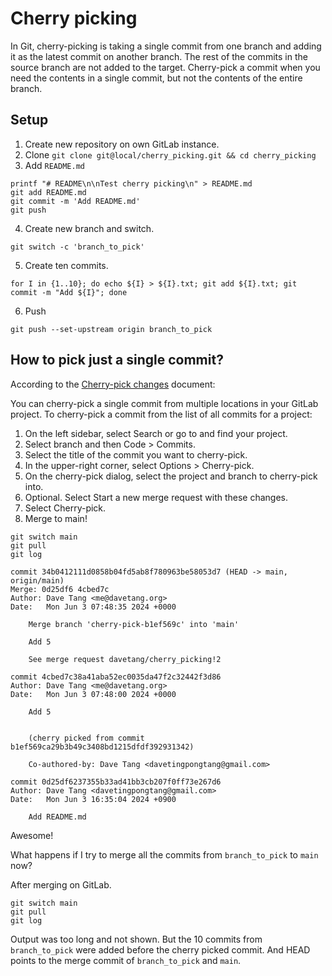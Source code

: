 # Cherry picking

In Git, cherry-picking is taking a single commit from one branch and adding it as the latest commit on another branch. The rest of the commits in the source branch are not added to the target. Cherry-pick a commit when you need the contents in a single commit, but not the contents of the entire branch.

## Setup

1. Create new repository on own GitLab instance.
2. Clone `git clone git@local/cherry_picking.git && cd cherry_picking`
3. Add `README.md`

```console
printf "# README\n\nTest cherry picking\n" > README.md
git add README.md
git commit -m 'Add README.md'
git push
```

4. Create new branch and switch.

```console
git switch -c 'branch_to_pick'
```

5. Create ten commits.

```console
for I in {1..10}; do echo ${I} > ${I}.txt; git add ${I}.txt; git commit -m "Add ${I}"; done
```

6. Push

```console
git push --set-upstream origin branch_to_pick
```

## How to pick just a single commit?

According to the [Cherry-pick changes](https://docs.gitlab.com/ee/user/project/merge_requests/cherry_pick_changes.html) document:

You can cherry-pick a single commit from multiple locations in your GitLab project. To cherry-pick a commit from the list of all commits for a project:

1. On the left sidebar, select Search or go to and find your project.
2. Select branch and then Code > Commits.
3. Select the title of the commit you want to cherry-pick.
4. In the upper-right corner, select Options > Cherry-pick.
5. On the cherry-pick dialog, select the project and branch to cherry-pick into.
6. Optional. Select Start a new merge request with these changes.
7. Select Cherry-pick.
8. Merge to main!

```console
git switch main
git pull
git log
```
```
commit 34b0412111d0858b04fd5ab8f780963be58053d7 (HEAD -> main, origin/main)
Merge: 0d25df6 4cbed7c
Author: Dave Tang <me@davetang.org>
Date:   Mon Jun 3 07:48:35 2024 +0000

    Merge branch 'cherry-pick-b1ef569c' into 'main'

    Add 5

    See merge request davetang/cherry_picking!2

commit 4cbed7c38a41aba52ec0035da47f2c32442f3d86
Author: Dave Tang <me@davetang.org>
Date:   Mon Jun 3 07:48:00 2024 +0000

    Add 5


    (cherry picked from commit b1ef569ca29b3b49c3408bd1215dfdf392931342)

    Co-authored-by: Dave Tang <davetingpongtang@gmail.com>

commit 0d25df6237355b33ad41bb3cb207f0ff73e267d6
Author: Dave Tang <davetingpongtang@gmail.com>
Date:   Mon Jun 3 16:35:04 2024 +0900

    Add README.md
```

Awesome!

What happens if I try to merge all the commits from `branch_to_pick` to `main` now?

After merging on GitLab.

```console
git switch main
git pull
git log
```

Output was too long and not shown. But the 10 commits from `branch_to_pick` were added before the cherry picked commit. And HEAD points to the merge commit of `branch_to_pick` and `main`.
